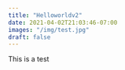 ```yaml
---
title: "Helloworldv2"
date: 2021-04-02T21:03:46-07:00
images: "/img/test.jpg"
draft: false
--- 
```


This is a test
